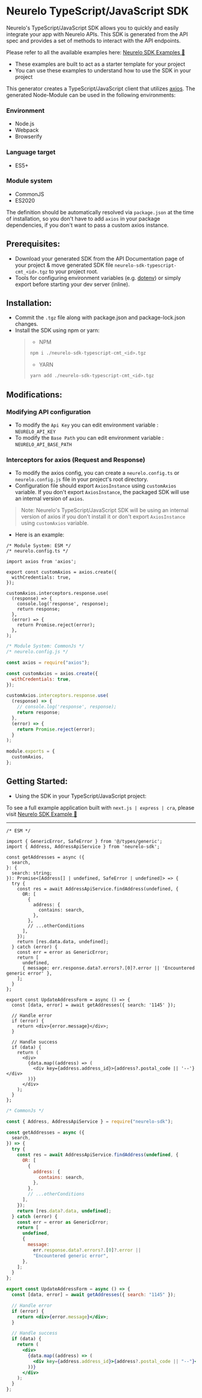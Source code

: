 # Neurelo TypeScript/JavaScript SDK

Neurelo's TypeScript/JavaScript SDK allows you to quickly and easily integrate your app with Neurelo APIs. This SDK is generated from the API spec and provides a set of methods to interact with the API endpoints.

Please refer to all the available examples here: [Neurelo SDK Examples 🔗](https://github.com/neurelo-public/neurelo-sdk-examples)

- These examples are built to act as a starter template for your project
- You can use these examples to understand how to use the SDK in your project

This generator creates a TypeScript/JavaScript client that utilizes [axios](https://github.com/axios/axios). The generated Node-Module can be used in the following environments:

### Environment

- Node.js
- Webpack
- Browserify

### Language target

- ES5+

### Module system

- CommonJS
- ES2020

The definition should be automatically resolved via `package.json` at the time of installation, so you don't have to add `axios` in your package dependencies, if you don't want to pass a custom axios instance.

## Prerequisites:

- Download your generated SDK from the API Documentation page of your project & move generated SDK file `neurelo-sdk-typescript-cmt_<id>.tgz` to your project root.
- Tools for configuring environment variables (e.g. [dotenv](https://www.npmjs.com/package/dotenv)) or simply export before starting your dev server (inline).

## Installation:

- Commit the `.tgz` file along with package.json and package-lock.json changes.
- Install the SDK using npm or yarn:
  > - NPM
  >
  > ```sh
  > npm i ./neurelo-sdk-typescript-cmt_<id>.tgz
  > ```
  >
  > - YARN
  >
  > ```sh
  > yarn add ./neurelo-sdk-typescript-cmt_<id>.tgz
  > ```

## Modifications:

### Modifying API configuration

- To modify the `Api Key` you can edit environment variable : `NEURELO_API_KEY`
- To modify the `Base Path` you can edit environment variable : `NEURELO_API_BASE_PATH`

### Interceptors for axios (Request and Response)

- To modify the axios config, you can create a `neurelo.config.ts` or `neurelo.config.js` file in your project's root directory.
- Configuration file should export `AxiosInstance` using `customAxios` variable. If you don't export `AxiosInstance`, the packaged SDK will use an internal version of `axios`.

> Note: Neurelo's TypeScript/JavaScript SDK will be using an internal version of axios if you don't install it or don't export `AxiosInstance` using `customAxios` variable.

- Here is an example:
```tsx
/* Module System: ESM */
/* neurelo.config.ts */

import axios from 'axios';

export const customAxios = axios.create({
  withCredentials: true,
});

customAxios.interceptors.response.use(
  (response) => {
    console.log('response', response);
    return response;
  },
  (error) => {
    return Promise.reject(error);
  },
);
``` 
```js
/* Module System: CommonJs */
/* neurelo.config.js */

const axios = require("axios");

const customAxios = axios.create({
  withCredentials: true,
});

customAxios.interceptors.response.use(
  (response) => {
    // console.log('response', response);
    return response;
  },
  (error) => {
    return Promise.reject(error);
  }
);

module.exports = {
  customAxios,
};
```

## Getting Started:

- Using the SDK in your TypeScript/JavaScript project:

To see a full example application built with `next.js | express | cra`, please visit [Neurelo SDK Example 🔗](https://github.com/neurelo-public/neurelo-sdk-examples/)
  
---

```tsx
/* ESM */

import { GenericError, SafeError } from '@/types/generic';
import { Address, AddressApiService } from 'neurelo-sdk';

const getAddresses = async ({
  search,
}: {
  search: string;
}): Promise<[Address[] | undefined, SafeError | undefined]> => {
  try {
    const res = await AddressApiService.findAddress(undefined, {
      OR: [
        {
          address: {
            contains: search,
          },
        },
        // ...otherConditions
      ],
    });
    return [res.data.data, undefined];
  } catch (error) {
    const err = error as GenericError;
    return [
      undefined,
      { message: err.response.data?.errors?.[0]?.error || 'Encountered generic error' },
    ];
  }
};

export const UpdateAddressForm = async () => {
  const [data, error] = await getAddresses({ search: '1145' });

  // Handle error
  if (error) {
    return <div>{error.message}</div>;
  }

  // Handle success
  if (data) {
    return (
      <div>
        {data.map((address) => (
          <div key={address.address_id}>{address?.postal_code || '--'}</div>
        ))}
      </div>
    );
  }
};
```
```jsx
/* CommonJs */

const { Address, AddressApiService } = require("neurelo-sdk");

const getAddresses = async ({
  search,
}) => {
  try {
    const res = await AddressApiService.findAddress(undefined, {
      OR: [
        {
          address: {
            contains: search,
          },
        },
        // ...otherConditions
      ],
    });
    return [res.data?.data, undefined];
  } catch (error) {
    const err = error as GenericError;
    return [
      undefined,
      {
        message:
          err.response.data?.errors?.[0]?.error ||
          "Encountered generic error",
      },
    ];
  }
};

export const UpdateAddressForm = async () => {
  const [data, error] = await getAddresses({ search: "1145" });

  // Handle error
  if (error) {
    return <div>{error.message}</div>;
  }

  // Handle success
  if (data) {
    return (
      <div>
        {data.map((address) => (
          <div key={address.address_id}>{address?.postal_code || "--"}</div>
        ))}
      </div>
    );
  }
};
```
